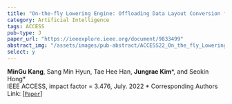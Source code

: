 ```yaml
---
title: "On-the-fly Lowering Engine: Offloading Data Layout Conversion for Convolutional Neural Networks"
category: Artificial Intelligence
tags: ACCESS
pub-type: J
paper_url: "https://ieeexplore.ieee.org/document/9833499"
abstract_img: "/assets/images/pub-abstract/ACCESS22_On_the_fly_Lowering_Engine.png"
select: y
---
```


**MinGu Kang**, Sang Min Hyun, Tae Hee Han, **Jungrae Kim**\*, and Seokin Hong* <br>
IEEE ACCESS, impact factor = 3.476, July. 2022
\* Corresponding Authors <br>
Link: [[```Paper```](https://ieeexplore.ieee.org/document/9833499)]
